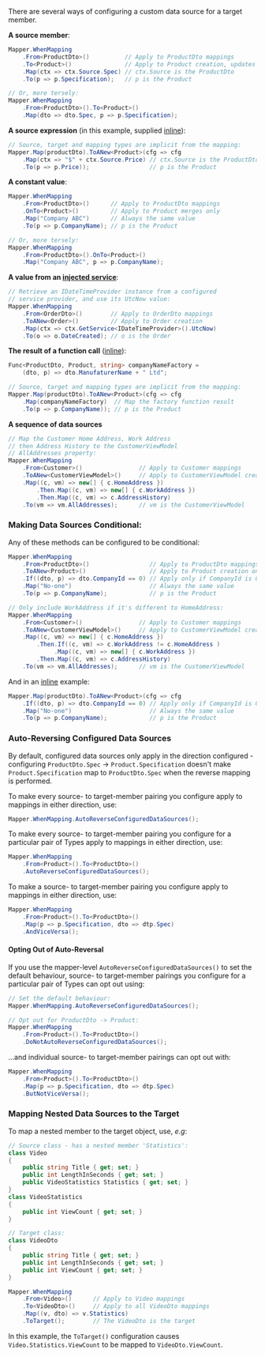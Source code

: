There are several ways of configuring a custom data source for a target member.

**A source member**:

```cs
Mapper.WhenMapping
    .From<ProductDto>()          // Apply to ProductDto mappings
    .To<Product>()               // Apply to Product creation, updates and merges
    .Map(ctx => ctx.Source.Spec) // ctx.Source is the ProductDto
    .To(p => p.Specification);   // p is the Product

// Or, more tersely:
Mapper.WhenMapping
    .From<ProductDto>().To<Product>()
    .Map(dto => dto.Spec, p => p.Specification);

```

**A source expression** (in this example, supplied [inline](/configuration/Inline)):

```cs
// Source, target and mapping types are implicit from the mapping:
Mapper.Map(productDto).ToANew<Product>(cfg => cfg
    .Map(ctx => "$" + ctx.Source.Price) // ctx.Source is the ProductDto
    .To(p => p.Price));                 // p is the Product    
```

**A constant value**:

```cs
Mapper.WhenMapping
    .From<ProductDto>()      // Apply to ProductDto mappings
    .OnTo<Product>()         // Apply to Product merges only
    .Map("Company ABC")      // Always the same value
    .To(p => p.CompanyName); // p is the Product

// Or, more tersely:
Mapper.WhenMapping
    .From<ProductDto>().OnTo<Product>()
    .Map("Company ABC", p => p.CompanyName);
```

**A value from an [injected service](/configuration/Dependency-Injection)**:

```cs
// Retrieve an IDateTimeProvider instance from a configured
// service provider, and use its UtcNow value:
Mapper.WhenMapping
    .From<OrderDto>()        // Apply to OrderDto mappings
    .ToANew<Order>()         // Apply to Order creation
    .Map(ctx => ctx.GetService<IDateTimeProvider>().UtcNow)
    .To(o => o.DateCreated); // o is the Order
```

**The result of a function call** ([inline](/configuration/Inline)):

```cs
Func<ProductDto, Product, string> companyNameFactory = 
    (dto, p) => dto.ManufaturerName + " Ltd";

// Source, target and mapping types are implicit from the mapping:
Mapper.Map(productDto).ToANew<Product>(cfg => cfg
    .Map(companyNameFactory)  // Map the factory function result
    .To(p => p.CompanyName)); // p is the Product
```

**A sequence of data sources**

```cs
// Map the Customer Home Address, Work Address
// then Address History to the CustomerViewModel
// AllAddresses property:
Mapper.WhenMapping
    .From<Customer>()                // Apply to Customer mappings
    .ToANew<CustomerViewModel>()     // Apply to CustomerViewModel creation
    .Map((c, vm) => new[] { c.HomeAddress })
        .Then.Map((c, vm) => new[] { c.WorkAddress })
        .Then.Map((c, vm) => c.AddressHistory)
    .To(vm => vm.AllAddresses);      // vm is the CustomerViewModel
```

### Making Data Sources Conditional:

Any of these methods can be configured to be conditional:

```cs
Mapper.WhenMapping
    .From<ProductDto>()                 // Apply to ProductDto mappings
    .ToANew<Product>()                  // Apply to Product creation only
    .If((dto, p) => dto.CompanyId == 0) // Apply only if CompanyId is 0
    .Map("No-one")                      // Always the same value
    .To(p => p.CompanyName);            // p is the Product
```

```cs
// Only include WorkAddress if it's different to HomeAddress:
Mapper.WhenMapping
    .From<Customer>()                // Apply to Customer mappings
    .ToANew<CustomerViewModel>()     // Apply to CustomerViewModel creation
    .Map((c, vm) => new[] { c.HomeAddress })
        .Then.If((c, vm) => c.WorkAddress != c.HomeAddress )
             .Map((c, vm) => new[] { c.WorkAddress })
        .Then.Map((c, vm) => c.AddressHistory)
    .To(vm => vm.AllAddresses);      // vm is the CustomerViewModel
```

And in an [inline](/configuration/Inline) example:

```cs
Mapper.Map(productDto).ToANew<Product>(cfg => cfg
    .If((dto, p) => dto.CompanyId == 0) // Apply only if CompanyId is 0
    .Map("No-one")                      // Always the same value
    .To(p => p.CompanyName);            // p is the Product
```

### Auto-Reversing Configured Data Sources

By default, configured data sources only apply in the direction configured - configuring `ProductDto.Spec` -> `Product.Specification` doesn't make `Product.Specification` map to `ProductDto.Spec` when the reverse mapping is performed.

To make every source- to target-member pairing you configure apply to mappings in either direction, use:

```cs
Mapper.WhenMapping.AutoReverseConfiguredDataSources();
```

To make every source- to target-member pairing you configure for a particular pair of Types apply to mappings in either direction, use:

```cs
Mapper.WhenMapping
    .From<Product>().To<ProductDto>()
    .AutoReverseConfiguredDataSources();
```

To make a source- to target-member pairing you configure apply to mappings in either direction, use:

```cs
Mapper.WhenMapping
    .From<Product>().To<ProductDto>()
    .Map(p => p.Specification, dto => dtp.Spec)
    .AndViceVersa();
```

#### Opting Out of Auto-Reversal

If you use the mapper-level `AutoReverseConfiguredDataSources()` to set the default behaviour, source- to target-member pairings you configure for a particular pair of Types can opt out using:

```cs
// Set the default behaviour:
Mapper.WhenMapping.AutoReverseConfiguredDataSources();

// Opt out for ProductDto -> Product:
Mapper.WhenMapping
    .From<Product>().To<ProductDto>()
    .DoNotAutoReverseConfiguredDataSources();
```

...and individual source- to target-member pairings can opt out with:

```cs
Mapper.WhenMapping
    .From<Product>().To<ProductDto>()
    .Map(p => p.Specification, dto => dtp.Spec)
    .ButNotViceVersa();
```

### Mapping Nested Data Sources to the Target

To map a nested member to the target object, use, *e.g*:

```cs
// Source class - has a nested member 'Statistics':
class Video
{
    public string Title { get; set; }
    public int LengthInSeconds { get; set; }
    public VideoStatistics Statistics { get; set; }
}
class VideoStatistics
{
    public int ViewCount { get; set; }
}

// Target class:
class VideoDto
{
    public string Title { get; set; }
    public int LengthInSeconds { get; set; }
    public int ViewCount { get; set; }
}

Mapper.WhenMapping
    .From<Video>()      // Apply to Video mappings
    .To<VideoDto>()     // Apply to all VideoDto mappings
    .Map((v, dto) => v.Statistics)
    .ToTarget();        // The VideoDto is the target
```

In this example, the `ToTarget()` configuration causes `Video.Statistics.ViewCount` to be mapped to `VideoDto.ViewCount`.